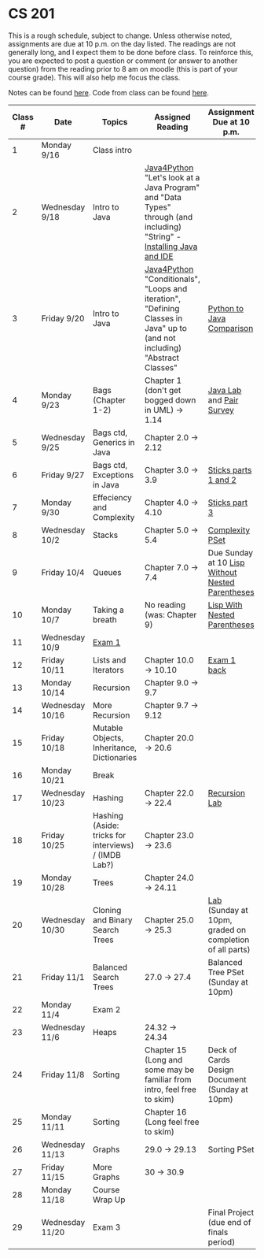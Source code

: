 # CS 201

This is a rough schedule, subject to change. Unless otherwise noted, assignments are due at 10 p.m. on the day listed. The readings are not generally long, and I expect them to be done before class. To reinforce this, you are expected to post a question or comment (or answer to another question) from the reading prior to 8 am on moodle (this is part of your course grade). This will also help me focus the class.

Notes can be found [here](https://github.com/svtuck/svtuck.github.io/tree/master/CS201/notes). Code from class can be found [here](https://github.com/svtuck/cs201/tree/master/src).

| Class # 	| Date           	| Topics             	| Assigned Reading                                                                                                                                                                                                                                           	| Assignment Due at 10 p.m. 	|
|---------	|----------------	|--------------------	|------------------------------------------------------------------------------------------------------------------------------------------------------------------------------------------------------------------------------------------------------------	|---------------------------	|
| 1 | Monday 9/16 | Class intro 	| | |
| 2 | Wednesday 9/18 	| Intro to Java| [Java4Python](https://runestone.academy/runestone/books/published/java4python/index.html)  "Let's look at a Java Program" and "Data Types" through (and including) "String" - [Installing Java and IDE](java) | 	|
| 3 | Friday 9/20| Intro to Java  | [Java4Python](https://runestone.academy/runestone/books/published/java4python/index.html)  "Conditionals", "Loops and iteration", "Defining Classes in Java" up to (and not including) "Abstract Classes"| [Python to Java Comparison](PythonToJava) |
| 4 | Monday 9/23 | Bags (Chapter 1-2) 	|Chapter 1 (don't get bogged down in UML) -> 1.14 | [Java Lab](Assignments/Lab1/Intro) and [Pair Survey](https://forms.gle/2u6NGWebcbHdTt9x8)	|
| 5 | Wednesday 9/25 | Bags ctd, Generics in Java | Chapter 2.0 -> 2.12|  | 
| 6 | Friday 9/27 | Bags ctd, Exceptions in Java | Chapter 3.0 -> 3.9 | [Sticks parts 1 and 2](Assignments/Sticks/sticks) | 
| 7 | Monday 9/30 | Effeciency and Complexity | Chapter 4.0 -> 4.10 | [Sticks part 3](Assignments/Sticks/sticks) | 
| 8 | Wednesday 10/2 | Stacks | Chapter 5.0 -> 5.4 | [Complexity PSet](Assignments/Complexity/Complexity.md) | 
| 9 | Friday 10/4 | Queues | Chapter 7.0 -> 7.4 | Due Sunday at 10 [Lisp Without Nested Parentheses](Assignments/Lisp.md) | 
| 10 | Monday 10/7 | Taking a breath | No reading (was: Chapter 9) | [Lisp With Nested Parentheses](Assignments/Lisp.md) | 
| 11 | Wednesday 10/9 | [Exam 1](Exam1.md) |  |  | 
| 12 | Friday 10/11 | Lists and Iterators | Chapter 10.0 -> 10.10  | [Exam 1 back](GradingExam1.md) | 
| 13 | Monday 10/14 | Recursion | Chapter 9.0 -> 9.7 |   |
| 14 | Wednesday 10/16 | More Recursion | Chapter 9.7 -> 9.12 |  |
| 15 | Friday 10/18 |  Mutable Objects, Inheritance, Dictionaries | Chapter 20.0 -> 20.6 |    |
| 16 | Monday 10/21 | Break |  |    |
| 17 | Wednesday 10/23 | Hashing | Chapter 22.0 -> 22.4 |  [Recursion Lab](Assignments/RecursionLab.md) |
| 18 | Friday 10/25 | Hashing (Aside: tricks for interviews) / (IMDB Lab?) | Chapter 23.0 -> 23.6 |   |
| 19 | Monday 10/28 | Trees | Chapter 24.0 -> 24.11 |  |
| 20 | Wednesday 10/30 | Cloning and Binary Search Trees | Chapter 25.0 -> 25.3 |  [Lab](Assignments/HashingLab.md) (Sunday at 10pm, graded on completion of all parts) |
| 21 | Friday 11/1 |Balanced Search Trees | 27.0 -> 27.4 | Balanced Tree PSet (Sunday at 10pm)| 
| 22 | Monday 11/4 | Exam 2 |  |    |
| 23 | Wednesday 11/6 | Heaps | 24.32 -> 24.34 |   |
| 24 | Friday 11/8 | Sorting | Chapter 15 (Long and some may be familiar from intro, feel free to skim) | Deck of Cards Design Document (Sunday at 10pm) |
| 25 | Monday 11/11 | Sorting|  Chapter 16 (Long feel free to skim)|   |
| 26 | Wednesday 11/13 | Graphs | 29.0 -> 29.13 | Sorting PSet   |
| 27 | Friday 11/15 | More Graphs | 30 -> 30.9 |   |
| 28 | Monday 11/18 | Course Wrap Up |  |   |
| 29 | Wednesday 11/20 | Exam 3 | | Final Project (due end of finals period)  |

